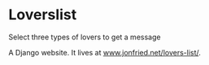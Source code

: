 # Loverslist
Select three types of lovers to get a message

A Django website. It lives at www.jonfried.net/lovers-list/.
